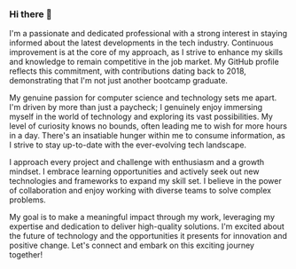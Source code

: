 ### Hi there 👋

I'm a passionate and dedicated professional with a strong interest in staying informed about the latest developments in the tech industry. Continuous improvement is at the core of my approach, as I strive to enhance my skills and knowledge to remain competitive in the job market. My GitHub profile reflects this commitment, with contributions dating back to 2018, demonstrating that I'm not just another bootcamp graduate.

My genuine passion for computer science and technology sets me apart. I'm driven by more than just a paycheck; I genuinely enjoy immersing myself in the world of technology and exploring its vast possibilities. My level of curiosity knows no bounds, often leading me to wish for more hours in a day. There's an insatiable hunger within me to consume information, as I strive to stay up-to-date with the ever-evolving tech landscape.

I approach every project and challenge with enthusiasm and a growth mindset. I embrace learning opportunities and actively seek out new technologies and frameworks to expand my skill set. I believe in the power of collaboration and enjoy working with diverse teams to solve complex problems.

My goal is to make a meaningful impact through my work, leveraging my expertise and dedication to deliver high-quality solutions. I'm excited about the future of technology and the opportunities it presents for innovation and positive change. Let's connect and embark on this exciting journey together!


<!-- **Rorschach3/Rorschach3** is a ✨ _special_ ✨ repository because its `README.md` (this file) appears on your GitHub profile.

Here are some ideas to get you started:

- 🔭 I’m currently working on ...
- 🌱 I’m currently learning ...
- 👯 I’m looking to collaborate on ...
- 🤔 I’m looking for help with ...
- 💬 Ask me about ...
- 📫 How to reach me: ...
- 😄 Pronouns: ...
- ⚡ Fun fact: ...
-->


<!--START_SECTION:waka-->
<!--END_SECTION:waka-->
